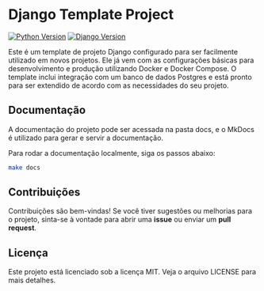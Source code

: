 # Django Template Project
[![Python Version](https://img.shields.io/badge/Python-3.11%2B-blue)](https://www.python.org/downloads/release)
[![Django Version](https://img.shields.io/badge/Django-4.2%2B-green)](https://docs.djangoproject.com/en/stable/releases/)

Este é um template de projeto Django configurado para ser facilmente utilizado em novos projetos. Ele já vem com as configurações básicas para desenvolvimento e produção utilizando Docker e Docker Compose. O template inclui integração com um banco de dados Postgres e está pronto para ser extendido de acordo com as necessidades do seu projeto.

## Documentação
A documentação do projeto pode ser acessada na pasta docs, e o MkDocs é utilizado para gerar e servir a documentação.

Para rodar a documentação localmente, siga os passos abaixo:

```bash
make docs
```

## Contribuições

Contribuições são bem-vindas! Se você tiver sugestões ou melhorias para o projeto, sinta-se à vontade para abrir uma **issue** ou enviar um **pull request**.

## Licença
Este projeto está licenciado sob a licença MIT. Veja o arquivo LICENSE para mais detalhes.
